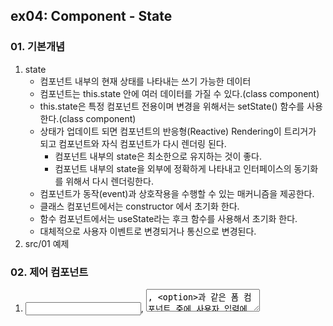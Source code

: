 ## ex04: Component - State

### 01. 기본개념
1.  state
    - 컴포넌트 내부의 현재 상태를 나타내는 쓰기 가능한 데이터
    - 컴포넌트는 this.state 안에 여러 데이터를 가질 수 있다.(class component)
    - this.state은 특정 컴포넌트 전용이며 변경을 위해서는 setState() 함수를 사용한다.(class component)
    - 상태가 업데이트 되면 컴포넌트의 반응형(Reactive) Rendering이 트리거가 되고 컴포넌트와 자식 컴포넌트가 다시 렌더링 된다.
        + 컴포넌트 내부의 state은 최소한으로 유지하는 것이 좋다.
        + 컴포넌트 내부의 state을 외부에 정확하게 나타내고 인터페이스의 동기화를 위해서 다시 렌더링한다.
    - 컴포넌트가 동작(event)과 상호작용을 수행할 수 있는 매커니즘을 제공한다.
    - 클래스 컴포넌트에서는 constructor 에서 초기화 한다.
    - 함수 컴포넌트에서는 useState라는 후크 함수를 사용해서 초기화 한다.
    - 대체적으로 사용자 이벤트로 변경되거나 통신으로 변경된다.
2. src/01 예제
    
### 02. 제어 컴포넌트
1.  <input>, <textarea>, <option>과 같은 폼 컴포넌트 중에 사용자 입력에 따라 state값이 변경되고 렌더링 하는 컴포넌트를 제어(Controlled) 컴포넌트라고 한다.
2.  폼 컴포넌트가 반드시 제어 컴포넌트로 작성해야 하는 것은 아니다. 상태를 제어하지 비제어(Uncontrolled) 컴포넌트로도 만들 수 있다.(Anti-Pattern)
3.  폼 컴포넌트를 제어 컴포넌트로 만드는 것은 조금 복잡해 보이지만 다음과 같은 장점이 있다.
    - 컴포넌트의 인터페이스를 외부에서 직접 변경할 수 없고 내부의 상태 변경으로 가능하다는 리액트의 컴포넌트 작성 원칙을 준수할 수 있다.
    -  사용자 입력 값에 대한 Validation을 할 수 있다.     
4. 예제
    - src/02 제어 컴포넌트
    - src/03 비제어 컴포넌트


### 03. 상태(Stateful) 컴포넌트 vs 순수(Pure, Dumb) Component
### 04. Data Flow(Bottom-Up)


### Run Examples
```bash
$ npm run debug src={no}
```